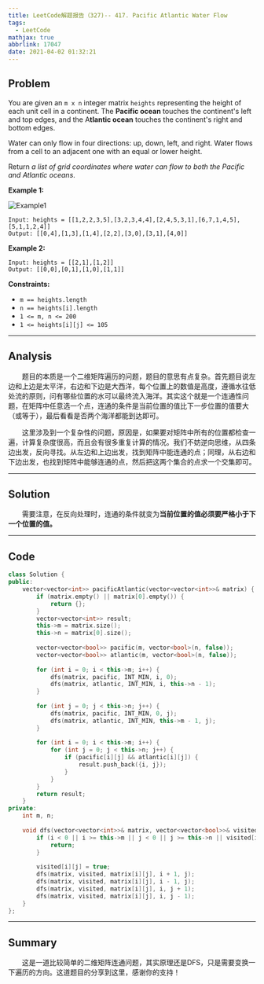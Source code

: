 ```yaml
---
title: LeetCode解题报告（327)-- 417. Pacific Atlantic Water Flow
tags:
  - LeetCode
mathjax: true
abbrlink: 17047
date: 2021-04-02 01:32:21
---
```


## Problem

You are given an `m x n` integer matrix `heights` representing the height of each unit cell in a continent. The **Pacific ocean** touches the continent's left and top edges, and the A**tlantic ocean** touches the continent's right and bottom edges.

Water can only flow in four directions: up, down, left, and right. Water flows from a cell to an adjacent one with an equal or lower height.

Return *a list of grid coordinates where water can flow to both the Pacific and Atlantic oceans*.

<!-- more -->

**Example 1:**

![Example1](https://assets.leetcode.com/uploads/2021/03/26/ocean-grid.jpg)

```
Input: heights = [[1,2,2,3,5],[3,2,3,4,4],[2,4,5,3,1],[6,7,1,4,5],[5,1,1,2,4]]
Output: [[0,4],[1,3],[1,4],[2,2],[3,0],[3,1],[4,0]]
```

**Example 2:**

```
Input: heights = [[2,1],[1,2]]
Output: [[0,0],[0,1],[1,0],[1,1]]
```

**Constraints:**

- `m == heights.length`
- `n == heights[i].length`
- `1 <= m, n <= 200`
- `1 <= heights[i][j] <= 105`

------

## Analysis

&emsp;&emsp;题目的本质是一个二维矩阵遍历的问题，题目的意思有点复杂。首先题目说左边和上边是太平洋，右边和下边是大西洋，每个位置上的数值是高度，遵循水往低处流的原则，问有哪些位置的水可以最终流入海洋。其实这个就是一个连通性问题，在矩阵中任意选一个点，连通的条件是当前位置的值比下一步位置的值要大（或等于），最后看看是否两个海洋都能到达即可。

&emsp;&emsp;这里涉及到一个复杂性的问题，原因是，如果要对矩阵中所有的位置都检查一遍，计算复杂度很高，而且会有很多重复计算的情况。我们不妨逆向思维，从四条边出发，反向寻找。从左边和上边出发，找到矩阵中能连通的点；同理，从右边和下边出发，也找到矩阵中能够连通的点，然后把这两个集合的点求一个交集即可。

------

## Solution

&emsp;&emsp;需要注意，在反向处理时，连通的条件就变为**当前位置的值必须要严格小于下一个位置的值。**

------

## Code

```c++
class Solution {
public:
    vector<vector<int>> pacificAtlantic(vector<vector<int>>& matrix) {
        if (matrix.empty() || matrix[0].empty()) {
            return {};
        }
        vector<vector<int>> result;
        this->m = matrix.size();
        this->n = matrix[0].size();
        
        vector<vector<bool>> pacific(m, vector<bool>(n, false));
        vector<vector<bool>> atlantic(m, vector<bool>(n, false));
        
        for (int i = 0; i < this->m; i++) {
            dfs(matrix, pacific, INT_MIN, i, 0);
            dfs(matrix, atlantic, INT_MIN, i, this->n - 1);
        }
        
        for (int j = 0; j < this->n; j++) {
            dfs(matrix, pacific, INT_MIN, 0, j);
            dfs(matrix, atlantic, INT_MIN, this->m - 1, j);
        }
        
        for (int i = 0; i < this->m; i++) {
            for (int j = 0; j < this->n; j++) {
                if (pacific[i][j] && atlantic[i][j]) {
                    result.push_back({i, j});
                }
            }
        }
        return result;
    }
private:
    int m, n;
    
    void dfs(vector<vector<int>>& matrix, vector<vector<bool>>& visited, int pre, int i, int j) {
        if (i < 0 || i >= this->m || j < 0 || j >= this->n || visited[i][j] || matrix[i][j] < pre) {
            return;
        }
        
        visited[i][j] = true;
        dfs(matrix, visited, matrix[i][j], i + 1, j);
        dfs(matrix, visited, matrix[i][j], i - 1, j);
        dfs(matrix, visited, matrix[i][j], i, j + 1);
        dfs(matrix, visited, matrix[i][j], i, j - 1);
    }
};
```

------

## Summary

&emsp;&emsp;这是一道比较简单的二维矩阵连通问题，其实原理还是DFS，只是需要变换一下遍历的方向。这道题目的分享到这里，感谢你的支持！
